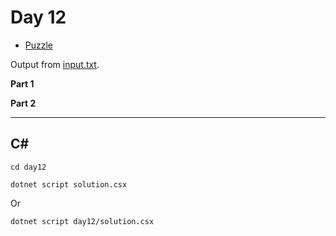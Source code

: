 # Day 12

- [Puzzle](PUZZLE.md)

Output from [input.txt](day12/input.txt).

**Part 1**

> 

**Part 2**

> 

---

## C#

`cd day12`

`dotnet script solution.csx`

Or

`dotnet script day12/solution.csx`
